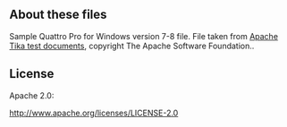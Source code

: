 ## About these files

Sample Quattro Pro for Windows version 7-8 file. File taken from [Apache Tika test documents](https://github.com/apache/tika/tree/master/tika-parsers/src/test/resources/test-documents), copyright The Apache Software Foundation..

## License

Apache 2.0:

<http://www.apache.org/licenses/LICENSE-2.0>

